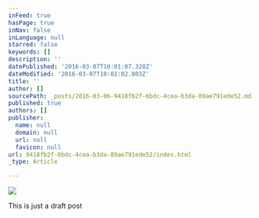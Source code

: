 ```yaml
---
inFeed: true
hasPage: true
inNav: false
inLanguage: null
starred: false
keywords: []
description: ''
datePublished: '2016-03-07T10:01:07.328Z'
dateModified: '2016-03-07T10:01:02.803Z'
title: ''
author: []
sourcePath: _posts/2016-03-06-9418fb2f-6bdc-4cea-b3da-89ae791ede52.md
published: true
authors: []
publisher:
  name: null
  domain: null
  url: null
  favicon: null
url: 9418fb2f-6bdc-4cea-b3da-89ae791ede52/index.html
_type: Article

---
```

![](https://the-grid-user-content.s3-us-west-2.amazonaws.com/a8cc7b5c-e7eb-4279-bb50-796caa8511d6.jpg)

This is just a draft post